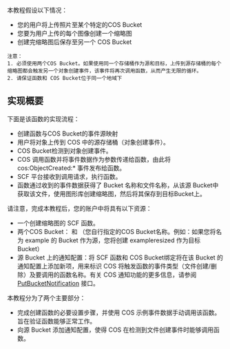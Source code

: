 本教程假设以下情况：
- 您的用户将上传照片至某个特定的COS Bucket
- 您要为用户上传的每个图像创建一个缩略图
- 创建完缩略图后保存至另一个 COS Bucket

```
注意：
1. 必须使用两个COS Bucket。如果使用同一个存储桶作为源和目标，上传到源存储桶的每个缩略图都会触发另一个对象创建事件，该事件将再次调用函数，从而产生无限的循环。
2. 请保证函数和 COS Bucket位于同一个地域下
```

## 实现概要

下面是该函数的实现流程：

- 创建函数与COS Bucket的事件源映射
- 用户将对象上传到 COS 中的源存储桶（对象创建事件）。
- COS Bucket检测到对象创建事件。
- COS 调用函数并将事件数据作为参数传递给函数，由此将 cos:ObjectCreated:* 事件发布给函数。
- SCF 平台接收到调用请求，执行函数。
- 函数通过收到的事件数据获得了 Bucket 名称和文件名称，从该源 Bucket中获取该文件，使用图形库创建缩略图，然后将其保存到目标Bucket上。

请注意，完成本教程后，您的账户中将具有以下资源：

- 一个创建缩略图的 SCF 函数。
- 两个COS Bucket：<example> 和 <exampleresized>（您自行指定的COS Bucket名称。例如：如果您将名为 example 的 Bucket 作为源，您将创建 exampleresized 作为目标 Bucket）
- 源 Bucket 上的通知配置：将 SCF 函数和 COS Bucket绑定将在该 Bucket 的通知配置上添加新项，用来标识 COS 将触发函数的事件类型（文件创建/删除）及要调用的函数名称。有关 COS 通知功能的更多信息，请参阅 [PutBucketNotification](/document/product/436/8588) 接口。

本教程分为了两个主要部分：

- 完成创建函数的必要设置步骤，并使用 COS 示例事件数据手动调用该函数。旨在验证函数能够正常工作。
- 向源 Bucket 添加通知配置，使得 COS 在检测到文件创建事件时能够调用函数。